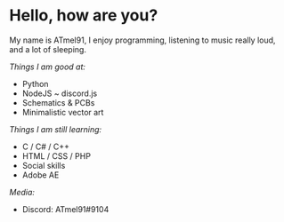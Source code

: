 # Hello, how are you?

My name is ATmel91, I enjoy programming, listening to music really loud, and a lot of sleeping.

_Things I am good at:_
- Python
- NodeJS ~ discord.js
- Schematics & PCBs
- Minimalistic vector art

_Things I am still learning:_
- C / C# / C++
- HTML / CSS / PHP
- Social skills
- Adobe AE


_Media:_
- Discord: ATmel91#9104
